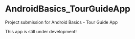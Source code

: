 # AndroidBasics_TourGuideApp

Project submission for Android Basics - Tour Guide App

This app is still under development!
